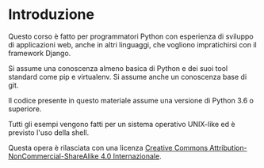 # Introduzione

Questo corso è fatto per programmatori Python con esperienza di sviluppo di applicazioni web, anche
 in altri linguaggi, che vogliono impratichirsi con il framework Django.

Si assume una conoscenza almeno basica di Python e dei suoi tool standard come pip e virtualenv.
Si assume anche un conoscenza base di git.

Il codice presente in questo materiale assume una versione di Python 3.6 o superiore.

Tutti gli esempi vengono fatti per un sistema operativo UNIX-like ed è previsto l'uso della shell.

Questa opera è rilasciata con una licenza [Creative Commons Attribution-NonCommercial-ShareAlike 4.0 Internazionale](https://creativecommons.org/licenses/by-nc-sa/4.0/legalcode.it).
